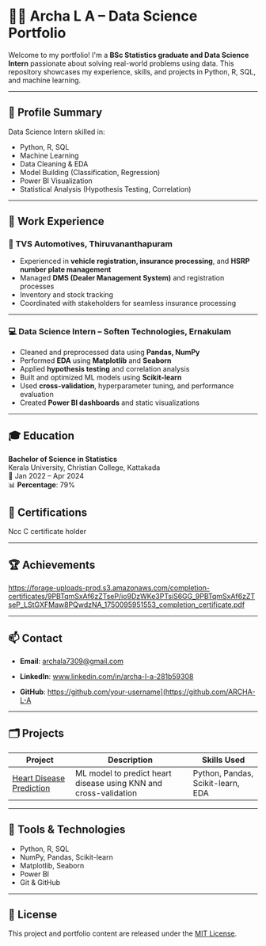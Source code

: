 
# 👩‍💻 Archa L A – Data Science Portfolio

Welcome to my portfolio! I'm a **BSc Statistics graduate and Data Science Intern** passionate about solving real-world problems using data. This repository showcases my experience, skills, and projects in Python, R, SQL, and machine learning.

---

## 📌 Profile Summary

Data Science Intern skilled in:
- Python, R, SQL
- Machine Learning
- Data Cleaning & EDA
- Model Building (Classification, Regression)
- Power BI Visualization
- Statistical Analysis (Hypothesis Testing, Correlation)

---

## 💼 Work Experience

### 📍 **TVS Automotives, Thiruvananthapuram**
- Experienced in **vehicle registration, insurance processing**, and **HSRP number plate management**
- Managed **DMS (Dealer Management System)** and registration processes
- Inventory and stock tracking
- Coordinated with stakeholders for seamless insurance processing

---


### 💻 **Data Science Intern – Soften Technologies, Ernakulam**
- Cleaned and preprocessed data using **Pandas, NumPy**
- Performed **EDA** using **Matplotlib** and **Seaborn**
- Applied **hypothesis testing** and correlation analysis
- Built and optimized ML models using **Scikit-learn**
- Used **cross-validation**, hyperparameter tuning, and performance evaluation
- Created **Power BI dashboards** and static visualizations

---

## 🎓 Education

**Bachelor of Science in Statistics**  
Kerala University, Christian College, Kattakada  
📅 Jan 2022 – Apr 2024  
📊 **Percentage**: 79%


## 📜 Certifications
Ncc C certificate holder

---

## 🏆 Achievements
https://forage-uploads-prod.s3.amazonaws.com/completion-certificates/9PBTqmSxAf6zZTseP/io9DzWKe3PTsiS6GG_9PBTqmSxAf6zZTseP_LStGXFMaw8PQwdzNA_1750095951553_completion_certificate.pdf

---

## 📫 Contact

- **Email**: archala7309@gmail.com
- **LinkedIn**: www.linkedin.com/in/archa-l-a-281b59308

- **GitHub**: https://github.com/your-username](https://github.com/ARCHA-L-A
---

## 🗂 Projects

| Project | Description | Skills Used |
|--------|-------------|-------------|
| [Heart Disease Prediction](https://github.com/your-username/Heart-Disease-Prediction) | ML model to predict heart disease using KNN and cross-validation | Python, Pandas, Scikit-learn, EDA |

---

## 🧰 Tools & Technologies

- Python, R, SQL
- NumPy, Pandas, Scikit-learn
- Matplotlib, Seaborn
- Power BI
- Git & GitHub

---

## 📄 License

This project and portfolio content are released under the [MIT License](LICENSE).


